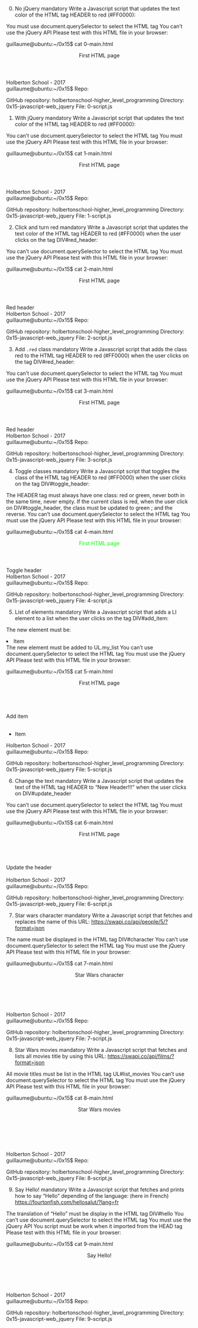 0. No jQuery mandatory
Write a Javascript script that updates the text color of the HTML tag HEADER to red (#FF0000):

You must use document.querySelector to select the HTML tag
You can’t use the jQuery API
Please test with this HTML file in your browser:

guillaume@ubuntu:~/0x15$ cat 0-main.html 
<!DOCTYPE html>
<html lang="en">
  <head>
    <title>Holberton School</title>
  </head>
  <body>
    <header> 
      First HTML page
    </header>
    <footer>
      Holberton School - 2017
    </footer>
    <script type="text/javascript" src="0-script.js"></script>
  </body>
</html>
guillaume@ubuntu:~/0x15$ 
Repo:

GitHub repository: holbertonschool-higher_level_programming
Directory: 0x15-javascript-web_jquery
File: 0-script.js

1. With jQuery mandatory
Write a Javascript script that updates the text color of the HTML tag HEADER to red (#FF0000):

You can’t use document.querySelector to select the HTML tag
You must use the jQuery API
Please test with this HTML file in your browser:

guillaume@ubuntu:~/0x15$ cat 1-main.html 
<!DOCTYPE html>
<html lang="en">
  <head>
    <title>Holberton School</title>
    <script src="https://code.jquery.com/jquery-3.2.1.min.js"></script>
  </head>
  <body>
    <header> 
      First HTML page
    </header>
    <footer>
      Holberton School - 2017
    </footer>
    <script type="text/javascript" src="1-script.js"></script>
  </body>
</html>
guillaume@ubuntu:~/0x15$ 
Repo:

GitHub repository: holbertonschool-higher_level_programming
Directory: 0x15-javascript-web_jquery
File: 1-script.js

2. Click and turn red mandatory
Write a Javascript script that updates the text color of the HTML tag HEADER to red (#FF0000) when the user clicks on the tag DIV#red_header:

You can’t use document.querySelector to select the HTML tag
You must use the jQuery API
Please test with this HTML file in your browser:

guillaume@ubuntu:~/0x15$ cat 2-main.html 
<!DOCTYPE html>
<html lang="en">
  <head>
    <title>Holberton School</title>
    <script src="https://code.jquery.com/jquery-3.2.1.min.js"></script>
  </head>
  <body>
    <header> 
      First HTML page
    </header>
    <div id="red_header">Red header</div>
    <footer>
      Holberton School - 2017
    </footer>
    <script type="text/javascript" src="2-script.js"></script>
  </body>
</html>
guillaume@ubuntu:~/0x15$ 
Repo:

GitHub repository: holbertonschool-higher_level_programming
Directory: 0x15-javascript-web_jquery
File: 2-script.js

3. Add `.red` class mandatory
Write a Javascript script that adds the class red to the HTML tag HEADER to red (#FF0000) when the user clicks on the tag DIV#red_header:

You can’t use document.querySelector to select the HTML tag
You must use the jQuery API
Please test with this HTML file in your browser:

guillaume@ubuntu:~/0x15$ cat 3-main.html 
<!DOCTYPE html>
<html lang="en">
  <head>
    <title>Holberton School</title>
    <script src="https://code.jquery.com/jquery-3.2.1.min.js"></script>
    <style>
      .red {
        color: #FF0000;
      }
    </style>
  </head>
  <body>
    <header> 
      First HTML page
    </header>
    <div id="red_header">Red header</div>
    <footer>
      Holberton School - 2017
    </footer>
    <script type="text/javascript" src="3-script.js"></script>
  </body>
</html>
guillaume@ubuntu:~/0x15$ 
Repo:

GitHub repository: holbertonschool-higher_level_programming
Directory: 0x15-javascript-web_jquery
File: 3-script.js

4. Toggle classes mandatory
Write a Javascript script that toggles the class of the HTML tag HEADER to red (#FF0000) when the user clicks on the tag DIV#toggle_header:

The HEADER tag must always have one class: red or green, never both in the same time, never empty.
If the current class is red, when the user click on DIV#toggle_header, the class must be updated to green ; and the reverse.
You can’t use document.querySelector to select the HTML tag
You must use the jQuery API
Please test with this HTML file in your browser:

guillaume@ubuntu:~/0x15$ cat 4-main.html 
<!DOCTYPE html>
<html lang="en">
  <head>
    <title>Holberton School</title>
    <script src="https://code.jquery.com/jquery-3.2.1.min.js"></script>
    <style>
      .red {
        color: #FF0000;
      }
      .green {
        color: #00FF00;
      }
    </style>
  </head>
  <body>
    <header class="green"> 
      First HTML page
    </header>
    <div id="toggle_header">Toggle header</div>
    <footer>
      Holberton School - 2017
    </footer>
    <script type="text/javascript" src="4-script.js"></script>
  </body>
</html>
guillaume@ubuntu:~/0x15$ 
Repo:

GitHub repository: holbertonschool-higher_level_programming
Directory: 0x15-javascript-web_jquery
File: 4-script.js

5. List of elements mandatory
Write a Javascript script that adds a LI element to a list when the user clicks on the tag DIV#add_item:

The new element must be: <li>Item</li>
The new element must be added to UL.my_list
You can’t use document.querySelector to select the HTML tag
You must use the jQuery API
Please test with this HTML file in your browser:

guillaume@ubuntu:~/0x15$ cat 5-main.html 
<!DOCTYPE html>
<html lang="en">
  <head>
    <title>Holberton School</title>
    <script src="https://code.jquery.com/jquery-3.2.1.min.js"></script>
  </head>
  <body>
    <header> 
      First HTML page
    </header>
    <br />
    <div id="add_item">Add item</div>
    <br />
    <ul class="my_list">
      <li>Item</li>
    </ul>
    <footer>
      Holberton School - 2017
    </footer>
    <script type="text/javascript" src="5-script.js"></script>
  </body>
</html>
guillaume@ubuntu:~/0x15$ 
Repo:

GitHub repository: holbertonschool-higher_level_programming
Directory: 0x15-javascript-web_jquery
File: 5-script.js

6. Change the text mandatory
Write a Javascript script that updates the text of the HTML tag HEADER to “New Header!!!” when the user clicks on DIV#update_header

You can’t use document.querySelector to select the HTML tag
You must use the jQuery API
Please test with this HTML file in your browser:

guillaume@ubuntu:~/0x15$ cat 6-main.html 
<!DOCTYPE html>
<html lang="en">
  <head>
    <title>Holberton School</title>
    <script src="https://code.jquery.com/jquery-3.2.1.min.js"></script>
  </head>
  <body>
    <header> 
      First HTML page
    </header>
    <br />
    <div id="update_header">Update the header</div>
    <br />
    <footer>
      Holberton School - 2017
    </footer>
    <script type="text/javascript" src="6-script.js"></script>
  </body>
</html>
guillaume@ubuntu:~/0x15$ 
Repo:

GitHub repository: holbertonschool-higher_level_programming
Directory: 0x15-javascript-web_jquery
File: 6-script.js

7. Star wars character mandatory
Write a Javascript script that fetches and replaces the name of this URL: https://swapi.co/api/people/5/?format=json

The name must be displayed in the HTML tag DIV#character
You can’t use document.querySelector to select the HTML tag
You must use the jQuery API
Please test with this HTML file in your browser:

guillaume@ubuntu:~/0x15$ cat 7-main.html 
<!DOCTYPE html>
<html lang="en">
  <head>
    <title>Holberton School</title>
    <script src="https://code.jquery.com/jquery-3.2.1.min.js"></script>
  </head>
  <body>
    <header> 
      Star Wars character
    </header>
    <br />
    <div id="character"></div>
    <br />
    <footer>
      Holberton School - 2017
    </footer>
    <script type="text/javascript" src="7-script.js"></script>
  </body>
</html>
guillaume@ubuntu:~/0x15$ 
Repo:

GitHub repository: holbertonschool-higher_level_programming
Directory: 0x15-javascript-web_jquery
File: 7-script.js

8. Star Wars movies mandatory
Write a Javascript script that fetches and lists all movies title by using this URL: https://swapi.co/api/films/?format=json

All movie titles must be list in the HTML tag UL#list_movies
You can’t use document.querySelector to select the HTML tag
You must use the jQuery API
Please test with this HTML file in your browser:

guillaume@ubuntu:~/0x15$ cat 8-main.html 
<!DOCTYPE html>
<html lang="en">
  <head>
    <title>Holberton School</title>
    <script src="https://code.jquery.com/jquery-3.2.1.min.js"></script>
  </head>
  <body>
    <header> 
      Star Wars movies
    </header>
    <br />
    <ul id="list_movies">
    </ul>
    <br />
    <footer>
      Holberton School - 2017
    </footer>
    <script type="text/javascript" src="8-script.js"></script>
  </body>
</html>
guillaume@ubuntu:~/0x15$ 
Repo:

GitHub repository: holbertonschool-higher_level_programming
Directory: 0x15-javascript-web_jquery
File: 8-script.js

9. Say Hello! mandatory
Write a Javascript script that fetches and prints how to say “Hello” depending of the language: (here in French) https://fourtonfish.com/hellosalut/?lang=fr

The translation of “Hello” must be display in the HTML tag DIV#hello
You can’t use document.querySelector to select the HTML tag
You must use the jQuery API You script must be work when it imported from the HEAD tag
Please test with this HTML file in your browser:

guillaume@ubuntu:~/0x15$ cat 9-main.html 
<!DOCTYPE html>
<html lang="en">
  <head>
    <title>Holberton School</title>
    <script src="https://code.jquery.com/jquery-3.2.1.min.js"></script>
    <script type="text/javascript" src="9-script.js"></script>
  </head>
  <body>
    <header> 
      Say Hello!
    </header>
    <br />
    <div id="hello"></div>
    <br />
    <footer>
      Holberton School - 2017
    </footer>
  </body>
</html>
guillaume@ubuntu:~/0x15$ 
Repo:

GitHub repository: holbertonschool-higher_level_programming
Directory: 0x15-javascript-web_jquery
File: 9-script.js

